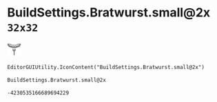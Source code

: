 # BuildSettings.Bratwurst.small@2x `32x32`
<img src="/img/BuildSettings.Bratwurst.small@2x.png" width=32 height=32>

``` CSharp
EditorGUIUtility.IconContent("BuildSettings.Bratwurst.small@2x")
```
```
BuildSettings.Bratwurst.small@2x
```
```
-4230535166689694229
```

